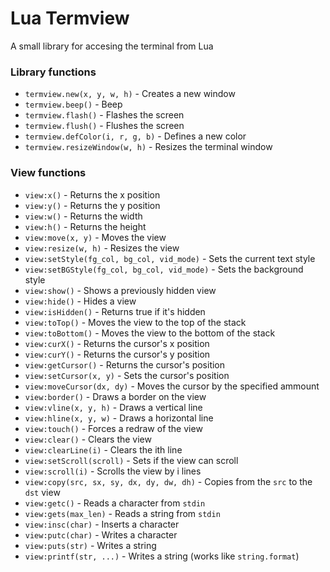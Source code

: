 
# Lua Termview

A small library for accesing the terminal from Lua


### Library functions

* `termview.new(x, y, w, h)`     	- Creates a new window
* `termview.beep()`              	- Beep
* `termview.flash()`             	- Flashes the screen
* `termview.flush()`             	- Flushes the screen
* `termview.defColor(i, r, g, b)`	- Defines a new color
* `termview.resizeWindow(w, h)`  	- Resizes the terminal window

### View functions

* `view:x()`                                 	- Returns the x position
* `view:y()`                                 	- Returns the y position
* `view:w()`                                 	- Returns the width
* `view:h()`                                 	- Returns the height
* `view:move(x, y)`                          	- Moves the view
* `view:resize(w, h)`                        	- Resizes the view
* `view:setStyle(fg_col, bg_col, vid_mode)`  	- Sets the current text style
* `view:setBGStyle(fg_col, bg_col, vid_mode)`	- Sets the background style
* `view:show()`                              	- Shows a previously hidden view
* `view:hide()`                              	- Hides a view
* `view:isHidden()`                          	- Returns true if it's hidden
* `view:toTop()`                             	- Moves the view to the top of the stack
* `view:toBottom()`                          	- Moves the view to the bottom of the stack
* `view:curX()`                              	- Returns the cursor's x position
* `view:curY()`                              	- Returns the cursor's y position
* `view:getCursor()`                         	- Returns the cursor's position
* `view:setCursor(x, y)`                     	- Sets the cursor's position
* `view:moveCursor(dx, dy)`                  	- Moves the cursor by the specified ammount
* `view:border()`                            	- Draws a border on the view
* `view:vline(x, y, h)`                      	- Draws a vertical line
* `view:hline(x, y, w)`                      	- Draws a horizontal line
* `view:touch()`                             	- Forces a redraw of the view
* `view:clear()`                             	- Clears the view
* `view:clearLine(i)`                        	- Clears the ith line
* `view:setScroll(scroll)`                   	- Sets if the view can scroll
* `view:scroll(i)`                           	- Scrolls the view by i lines
* `view:copy(src, sx, sy, dx, dy, dw, dh)`   	- Copies from the `src` to the `dst` view
* `view:getc()`                              	- Reads a character from `stdin`
* `view:gets(max_len)`                       	- Reads a string from `stdin`
* `view:insc(char)`                          	- Inserts a character
* `view:putc(char)`                          	- Writes a character
* `view:puts(str)`                           	- Writes a string
* `view:printf(str, ...)`                    	- Writes a string (works like `string.format`)
